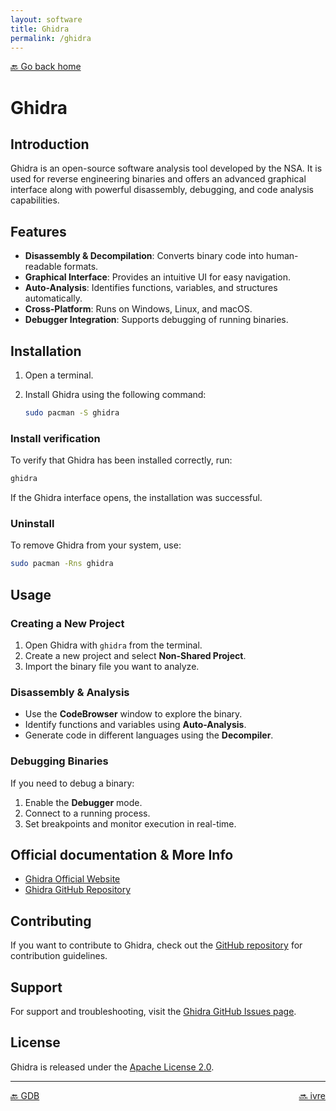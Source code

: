 ```yaml
---
layout: software
title: Ghidra
permalink: /ghidra
---
```


[🔙 Go back home](/OwlArchRepo/)

# Ghidra

## Introduction
Ghidra is an open-source software analysis tool developed by the NSA. It is used for reverse engineering binaries and offers an advanced graphical interface along with powerful disassembly, debugging, and code analysis capabilities.

## Features

- **Disassembly & Decompilation**: Converts binary code into human-readable formats.
- **Graphical Interface**: Provides an intuitive UI for easy navigation.
- **Auto-Analysis**: Identifies functions, variables, and structures automatically.
- **Cross-Platform**: Runs on Windows, Linux, and macOS.
- **Debugger Integration**: Supports debugging of running binaries.

## Installation

1. Open a terminal.
2. Install Ghidra using the following command:

   ```sh
   sudo pacman -S ghidra
   ```

### Install verification
To verify that Ghidra has been installed correctly, run:

   ```sh
   ghidra
   ```

If the Ghidra interface opens, the installation was successful.

### Uninstall
To remove Ghidra from your system, use:

   ```sh
   sudo pacman -Rns ghidra
   ```

## Usage

### Creating a New Project

1. Open Ghidra with `ghidra` from the terminal.
2. Create a new project and select **Non-Shared Project**.
3. Import the binary file you want to analyze.

### Disassembly & Analysis

- Use the **CodeBrowser** window to explore the binary.
- Identify functions and variables using **Auto-Analysis**.
- Generate code in different languages using the **Decompiler**.

### Debugging Binaries

If you need to debug a binary:

1. Enable the **Debugger** mode.
2. Connect to a running process.
3. Set breakpoints and monitor execution in real-time.

## Official documentation & More Info
- [Ghidra Official Website](https://ghidra-sre.org/)
- [Ghidra GitHub Repository](https://github.com/NationalSecurityAgency/ghidra)

## Contributing
If you want to contribute to Ghidra, check out the [GitHub repository](https://github.com/NationalSecurityAgency/ghidra) for contribution guidelines.

## Support
For support and troubleshooting, visit the [Ghidra GitHub Issues page](https://github.com/NationalSecurityAgency/ghidra/issues).

## License
Ghidra is released under the [Apache License 2.0](https://github.com/NationalSecurityAgency/ghidra/blob/master/LICENSE).

---

<div style="display: flex; justify-content: space-between;">
  <a href="gdb">🔙 GDB</a>
  <a href="ivre">🔜 ivre</a>
</div>